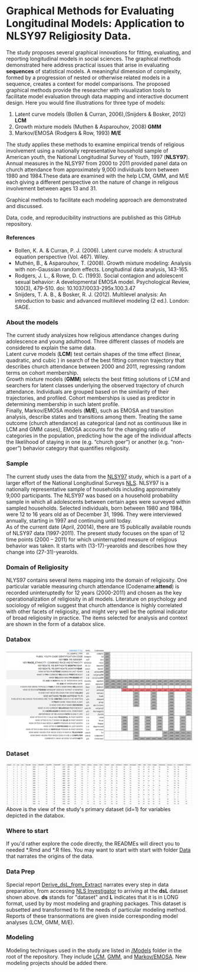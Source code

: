 Graphical Methods for Evaluating Longitudinal Models: Application to NLSY97 Religiosity Data.
========================================================
  The study proposes several graphical innovations for fitting, evaluating, and reporting longitudinal models in social sciences.  The graphical methods demonstrated here address practical issues that arise in evaluating **sequences** of statistical models. A meaningful dimension of complexity, formed by a progression of nested or otherwise related models in a sequence, creates a context for model comparisons. The proposed graphical methods provide the researcher with visualization tools to facilitate model evaluation through data mapping and interactive document design. Here you would fine illustrations for three type of models:
  
  1. Latent curve models (Bollen & Curran, 2006),(Snijders & Bosker, 2012) **LCM**
  2. Growth mixture models (Muthen & Asparouhov, 2008) **GMM**
  3. Markov/EMOSA (Rodgers & Row, 1993) **M/E** 
  

The study applies these methods to examine empirical trends of religious involvement using a nationally representative household sample of American youth, the National Longitudinal Survey of Youth, 1997 (**NLSY97**). Annual measures in the NLSY97 from 2000 to 2011 provided panel data on church attendance from approximately 9,000 individuals born between 1980 and 1984.These data are examined with the help LCM, GMM, and M/E each giving a different perspective on the nature of change in religious involvement between ages 13 and 31. 
  
Graphical methods to facilitate each modeling approach are demonstrated and discussed.
  
Data, code, and reproducibility instructions are published as this GitHub repository.

#### References

* Bollen, K. A. & Curran, P. J. (2006). Latent curve models: A structural equation perspective (Vol. 467). Wiley.
* Muthén, B., & Asparouhov, T. (2008). Growth mixture modeling: Analysis with non-Gaussian random effects. Longitudinal data analysis, 143-165.
* Rodgers, J. L., & Rowe, D. C. (1993). Social contagion and adolescent sexual behavior: A developmental EMOSA model. Psychological Review, 100(3), 479-510. doi: 10.1037/0033-295x.100.3.47
* Snijders, T. A. B., & Bosker, R. J. (2012). Multilevel analysis: An introduction to basic and advanced multilevel modeling (2 ed.). London: SAGE.




### About the models

The current study analysizes how religious attendance changes during adolescence and young adulthood. Three different classes of models are considered to explain the same data.   
Latent curve models (**LCM**) test  certain shapes of the time effect (linear, quadratic, and cubic ) in search of the best fitting common trajectory that describes church attendance between 2000 and 2011, regressing random terms on cohort membership.  
Growth mixture models (**GMM**) selects the best fitting solutions of LCM and searchers for latent classes underlying the observed trajectory of church attendance. Individuals are grouped based on the similarity of their trajectories, and profiled. Cohort memberships is used as predictor in determining membership in such latent profile.    
Finally, Markov/EMOSA models (**M/E**), such as EMOSA and transition analysis, describe states and transitions among them. Treating the same outcome (church attendance) as categorical (and not as continuous like in LCM and GMM cases), EMOSA accounts for the changing ratio of categories in the population, predicting how the age of the individual affects the likelihood of staying in one (e.g. “church goer”) or another (e.g. “non-goer”) behavior category that quantifies religiosity.

### Sample

The current study uses the data from the [NLSY97](http://www.bls.gov/nls/nlsy97.htm) study, which is a part of a larger effort of the National Longitudinal Surveys [NLS](http://www.bls.gov/nls/). NLSY97 is a nationally representative sample of households including approximately 9,000 participants. 
The NLSY97 was based on a household probability sample in which all adolescents between certain ages were surveyed within sampled households.  Selected individuals, born between 1980 and 1984, were 12 to 16 years old as of December 31, 1996. They were interviewed annually, starting in 1997 and continuing until today.  
As of the current date (April, 20014), there are 15 publically available rounds of NLSY97 data (1997-2011). The present study focuses on the span of 12 time points (2000 – 2011) for which uninterrupted measure of religious behavior was taken. It starts with (13-17)-yearolds and describes how they change into (27-31)-yearolds.    


### Domain of Religiosity  

NLYS97 contains several items mapping into the domain of religiosity. One particular variable measuring church attendance (Codename:**attend**) is recorded  uninteruptedly for 12 years (2000-2011) and chosen as the key operationalization of religiosity in all models. 
Literature on psychology and sociology of religion suggest that church attendance is highly correlated with other facets of religiosity, and might very well be the optimal indicator of broad religiosity in practice. The items selected for analysis and context are shown in the form of a databox slice. 

### Databox
<img link src="./Data/figure_rmd/variables_layout.png" alt="Databox slice" style="width:700px;"/>  
 
###  Dataset
<img link src="./Data/figure_rmd/dsL_view.png" alt="Basic dataset dsL" style="width:700px;"/>  
Above is the view  of the study's primary dataset (id=1) for variables depicted in the databox. 

### Where to start
If you'd rather explore the code directly, the READMEs will direct you to needed *.Rmd and *.R files. You may want to start with start with folder [Data](https://github.com/andkov/Longitudinal_Models_of_Religiosity_NLSY97/tree/master/Data) that narrates the origins of the data.

### Data Prep
  
Special report [Derive_dsL_from_Extract](https://github.com/andkov/Longitudinal_Models_of_Religiosity_NLSY97/blob/master/Data/Derive_dsL_from_Extract.md) narrates every step in data preparation, from accessing [NLS Investigator](https://www.nlsinfo.org/investigator/pages/login.jsp) to arriving at the **dsL** dataset shown above. 
**ds** stands for "dataset" and **L** indicates that it is in LONG format, used by by most modeling and graphing packages. 
This dataset is subsetted and transformed to fit the needs of particular modeling method. Reports of these transormations are given inside corresponding model analyses (LCM, GMM, M/E).

### Modeling

Modeling techniques used in the study are listed in [/Models](https://github.com/andkov/Longitudinal_Models_of_Religiosity_NLSY97/tree/master/Models) folder in the root of the repository. They include [LCM](https://github.com/andkov/Longitudinal_Models_of_Religiosity_NLSY97/tree/master/Models/LCM), [GMM](https://github.com/andkov/Longitudinal_Models_of_Religiosity_NLSY97/tree/master/Models/GMM), and [Markov/EMOSA](https://github.com/andkov/Longitudinal_Models_of_Religiosity_NLSY97/tree/master/Models/ME). New modeling projects should be added there. 

<!--
pathMd <- base::file.path("./", c("README.md"))
pathHtml <- base::gsub(pattern=".md$", replacement=".html", x=pathMd)
markdown::markdownToHTML(file=pathMd, output=pathHtml)
-->

